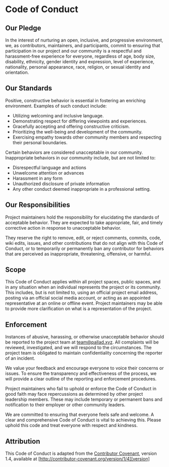 # Code of Conduct

## Our Pledge

In the interest of nurturing an open, inclusive, and progressive environment, we, as contributors, maintainers,
and participants, commit to ensuring that participation in our project and our community is a respectful and
harassment-free experience for everyone, regardless of age, body size, disability, ethnicity, gender identity
and expression, level of experience, nationality, personal appearance, race, religion, or sexual identity and orientation.

## Our Standards

Positive, constructive behavior is essential in fostering an enriching environment. Examples of such conduct include:

- Utilizing welcoming and inclusive language.
- Demonstrating respect for differing viewpoints and experiences.
- Gracefully accepting and offering constructive criticism.
- Prioritizing the well-being and development of the community.
- Exercising empathy towards other community members and respecting their personal boundaries.

Certain behaviors are considered unacceptable in our community.
Inappropriate behaviors in our community include, but are not limited to:
- Disrespectful language and actions
- Unwelcome attention or advances
- Harassment in any form
- Unauthorized disclosure of private information
- Any other conduct deemed inappropriate in a professional setting.

## Our Responsibilities

Project maintainers hold the responsibility for elucidating the standards of acceptable behavior.
They are expected to take appropriate, fair, and timely corrective action in response to unacceptable behavior.

They reserve the right to remove, edit,
or reject comments, commits, code, wiki edits, issues,
and other contributions that do not align with this Code of Conduct,
or to temporarily or permanently ban any contributor for behaviors that are perceived as inappropriate,
threatening, offensive, or harmful.

## Scope

This Code of Conduct applies within all project spaces, public spaces,
and in any situation when an individual represents the project or its community.
This includes, but is not limited to, using an official project email address,
posting via an official social media account, or acting as an appointed representative at an online or offline event.
Project maintainers may be able to provide more clarification on what is a representation of the project.

## Enforcement

Instances of abusive, harassing,
or otherwise unacceptable behavior should be reported to the project team at team@pallad.xyz.
All complaints will be reviewed, investigated, and we will respond to the circumstances.
The project team is obligated to maintain confidentiality concerning the reporter of an incident.

We value your feedback and encourage everyone to voice their concerns or issues.
To ensure the transparency and effectiveness of the process,
we will provide a clear outline of the reporting and enforcement procedures.

Project maintainers who fail to uphold or enforce the Code of Conduct in good faith may face repercussions
as determined by other project leadership members.
These may include temporary or permanent bans and notification to their employer or other community leaders.

We are committed to ensuring that everyone feels safe and welcome.
A clear and comprehensive Code of Conduct is vital to achieving this.
Please uphold this code and treat everyone with respect and kindness.

## Attribution

This Code of Conduct is adapted from the [Contributor Covenant][homepage], version 1.4,
available at [http://contributor-covenant.org/version/1/4][version]

[homepage]: http://contributor-covenant.org
[version]: http://contributor-covenant.org/version/1/4/
